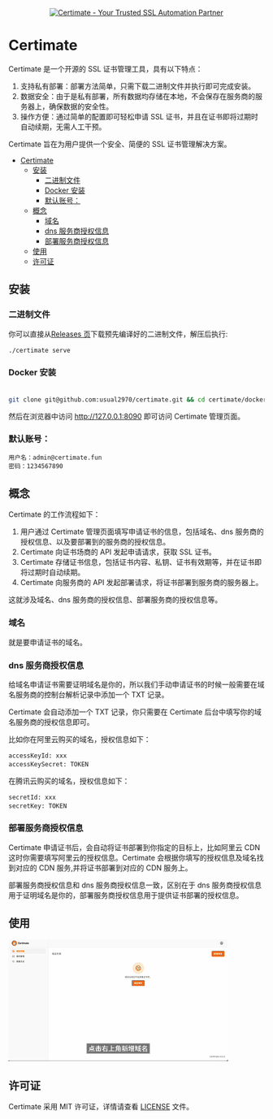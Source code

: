 <p align="center">
    <a href="#" target="_blank" rel="noopener">
        <img src="https://i.imgur.com/4ff4nUV.jpeg" alt="Certimate - Your Trusted SSL Automation Partner" />
    </a>
</p>

# Certimate

Certimate 是一个开源的 SSL 证书管理工具，具有以下特点：

1. 支持私有部署：部署方法简单，只需下载二进制文件并执行即可完成安装。
2. 数据安全：由于是私有部署，所有数据均存储在本地，不会保存在服务商的服务器上，确保数据的安全性。
3. 操作方便：通过简单的配置即可轻松申请 SSL 证书，并且在证书即将过期时自动续期，无需人工干预。

Certimate 旨在为用户提供一个安全、简便的 SSL 证书管理解决方案。

- [Certimate](#certimate)
  - [安装](#安装)
    - [二进制文件](#二进制文件)
    - [Docker 安装](#docker-安装)
    - [默认账号：](#默认账号)
  - [概念](#概念)
    - [域名](#域名)
    - [dns 服务商授权信息](#dns-服务商授权信息)
    - [部署服务商授权信息](#部署服务商授权信息)
  - [使用](#使用)
  - [许可证](#许可证)



## 安装

### 二进制文件

你可以直接从[Releases 页](https://github.com/usual2970/certimate/releases)下载预先编译好的二进制文件，解压后执行:

```bash
./certimate serve
```


### Docker 安装

```bash

git clone git@github.com:usual2970/certimate.git && cd certimate/docker && docker compose up -d

```

然后在浏览器中访问 http://127.0.0.1:8090 即可访问 Certimate 管理页面。

### 默认账号：

```bash
用户名：admin@certimate.fun
密码：1234567890
```

## 概念

Certimate 的工作流程如下：

1. 用户通过 Certimate 管理页面填写申请证书的信息，包括域名、dns 服务商的授权信息、以及要部署到的服务商的授权信息。
2. Certimate 向证书场商的 API 发起申请请求，获取 SSL 证书。
3. Certimate 存储证书信息，包括证书内容、私钥、证书有效期等，并在证书即将过期时自动续期。
4. Certimate 向服务商的 API 发起部署请求，将证书部署到服务商的服务器上。

这就涉及域名、dns 服务商的授权信息、部署服务商的授权信息等。

### 域名

就是要申请证书的域名。

### dns 服务商授权信息

给域名申请证书需要证明域名是你的，所以我们手动申请证书的时候一般需要在域名服务商的控制台解析记录中添加一个 TXT 记录。

Certimate 会自动添加一个 TXT 记录，你只需要在 Certimate 后台中填写你的域名服务商的授权信息即可。

比如你在阿里云购买的域名，授权信息如下：

```bash
accessKeyId: xxx
accessKeySecret: TOKEN
```

在腾讯云购买的域名，授权信息如下：

```bash
secretId: xxx
secretKey: TOKEN
```

### 部署服务商授权信息

Certimate 申请证书后，会自动将证书部署到你指定的目标上，比如阿里云 CDN 这时你需要填写阿里云的授权信息。Certimate 会根据你填写的授权信息及域名找到对应的 CDN 服务,并将证书部署到对应的 CDN 服务上。

部署服务商授权信息和 dns 服务商授权信息一致，区别在于 dns 服务商授权信息用于证明域名是你的，部署服务商授权信息用于提供证书部署的授权信息。

## 使用

![Alt text](usage.gif)

## 许可证

Certimate 采用 MIT 许可证，详情请查看 [LICENSE](LICENSE.md) 文件。
